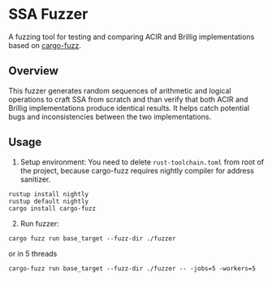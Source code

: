 # SSA Fuzzer

A fuzzing tool for testing and comparing ACIR and Brillig implementations based on [cargo-fuzz](https://github.com/rust-fuzz/cargo-fuzz).

## Overview

This fuzzer generates random sequences of arithmetic and logical operations to craft SSA from scratch and than verify that both ACIR and Brillig implementations produce identical results. It helps catch potential bugs and inconsistencies between the two implementations.


## Usage

1. Setup environment:
You need to delete `rust-toolchain.toml` from root of the project, because cargo-fuzz requires nightly compiler for address sanitizer.
```
rustup install nightly
rustup default nightly
cargo install cargo-fuzz
```

2. Run fuzzer:
```
cargo fuzz run base_target --fuzz-dir ./fuzzer
```

or in 5 threads
```
cargo-fuzz run base_target --fuzz-dir ./fuzzer -- -jobs=5 -workers=5
```

